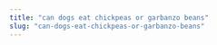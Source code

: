 ```yaml
---
title: "can dogs eat chickpeas or garbanzo beans"
slug: "can-dogs-eat-chickpeas-or-garbanzo-beans"
---
```



